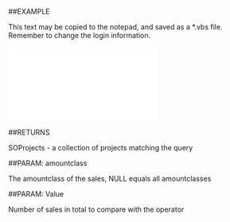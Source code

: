 

##EXAMPLE

This text may be copied to the notepad, and saved as a *.vbs file. Remember to change the login information.

![](../../Examples/vbs/SOFind.ProjectsWithNumSalesCreatedPeriod.vbs.txt)




##RETURNS

SOProjects - a collection of projects matching the query





##PARAM: amountclass

The amountclass of the sales, NULL equals all amountclasses





##PARAM: Value

Number of sales in total to compare with the operator



